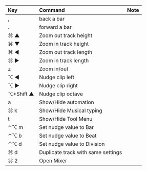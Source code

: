 |Key |Command |Note
|:---|:---|:---
|,|	back a bar
|.|forward a bar
|⌘ ▲|Zoom out track height
|⌘ ▼|Zoom in track height
|⌘ ◀|Zoom out track length
|⌘ ▶|Zoom in track length
|z| Zoom in/out
|⌥ ◀ | Nudge clip left
|⌥ ▶ | Nudge clip right
|⌥+Shift ▲ | Nudge clip octave
| a | Show/Hide automation
|⌘ k | Show/Hide Musical typing
| t | Show/Hide Tool Menu
|⌃⌥ m | Set nudge value to Bar
|⌃⌥ b | Set nudge value to Beat
|⌃⌥ d | Set nudge value to Division
|⌘ d | Duplicate track with same settings
|⌘ 2 | Open Mixer